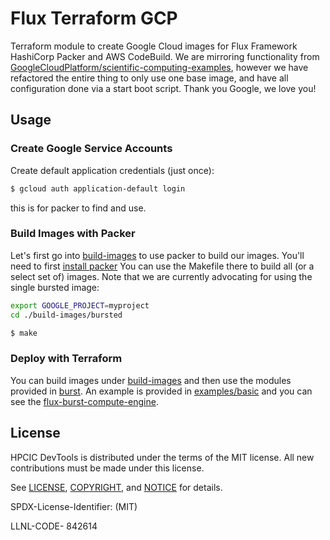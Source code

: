 # Flux Terraform GCP

Terraform module to create Google Cloud images for Flux Framework HashiCorp Packer and AWS CodeBuild.
We are mirroring functionality from [GoogleCloudPlatform/scientific-computing-examples](https://github.com/GoogleCloudPlatform/scientific-computing-examples/tree/openmpi/fluxfw-gcp), however we have refactored the entire
thing to only use one base image, and have all configuration done via a start boot script.
Thank you Google, we love you!

## Usage

### Create Google Service Accounts

Create default application credentials (just once):

```bash
$ gcloud auth application-default login
```

this is for packer to find and use.

### Build Images with Packer

Let's first go into [build-images](build-images) to use packer to build our images.
You'll need to first [install packer](https://developer.hashicorp.com/packer/downloads)
You can use the Makefile there to build all (or a select set of) images.
Note that we are currently advocating for using the single bursted image:

```bash
export GOOGLE_PROJECT=myproject
cd ./build-images/bursted
```
```bash
$ make
```

### Deploy with Terraform

You can build images under [build-images](build-images) and then use the modules
provided in [burst](burst). An example is provided in [examples/basic](examples/basic)
and you can see the [flux-burst-compute-engine](https://github.com/converged-computing/flux-burst-compute-engine).

## License

HPCIC DevTools is distributed under the terms of the MIT license.
All new contributions must be made under this license.

See [LICENSE](https://github.com/converged-computing/cloud-select/blob/main/LICENSE),
[COPYRIGHT](https://github.com/converged-computing/cloud-select/blob/main/COPYRIGHT), and
[NOTICE](https://github.com/converged-computing/cloud-select/blob/main/NOTICE) for details.

SPDX-License-Identifier: (MIT)

LLNL-CODE- 842614
